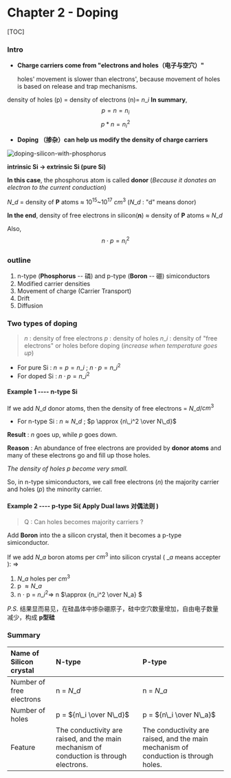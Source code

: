 # Chapter 2 - Doping

\[TOC\]

### Intro

* **Charge carriers come from "electrons and holes（电子与空穴）"**

  holes' movement is slower than electrons', because movement of holes is based on release and trap mechanisms. 

density of holes \(p\) = density of electrons \(n\)= $n\_i$ **In summary**, $$p = n = n_i$$ $$p*n = n_i^2$$

* **Doping （掺杂）can help us modify the density of charge carriers**

![doping-silicon-with-phosphorus](https://ws3.sinaimg.cn/large/006tKfTcgy1ftnbbtxuh7j30l90dojsk.jpg)

**intrinsic Si $\rightarrow$ extrinsic Si \(pure Si\)**

**In this case**, the phosphorus atom is called **donor** \(_Because it donates an electron to the current conduction_\)

$N\_d$ = density of **P** atoms $\approx$ $10^{15}$~$10^{17}$ $cm^3$ \($N\_d$ : "d" means donor\)

**In the end**, density of free electrons in silicon\(**n**\) $\approx$ density of **P** atoms $\approx$ $N\_d$

Also, $$n \cdot p = n_i^2$$

### outline

1. n-type \(**Phosphorus** -- 磷\) and p-type \(**Boron** -- 硼\) simiconductors
2. Modified carrier densities
3. Movement of charge \(Carrier Transport\)
4. Drift
5. Diffusion

### Two types of doping

> $n$ : density of free electrons $p$ : density of holes $n\_i$ : density of "free electrons" or holes before doping \(_increase when temperature goes up_\)

* For pure Si : $n = p = n\_i$ ; $n \cdot p = n\_i^2$
* For doped Si : $n \cdot p = n\_i^2$

#### Example 1 ---- n-type Si

If we add $N\_d$ donor atoms, then the density of free electrons = $N\_d$/$cm^3$

* For n-type Si : $n \approx N\_d$ ; $p \approx {n\_i^2 \over N\_d}$

**Result** : $n$ goes up, while $p$ goes down.

**Reason** : An abundance of free electrons are provided by **donor atoms** and many of these electrons go and fill up those holes.

_The density of holes $p$ become very small._

So, in n-type simiconductors, we call free electrons \($n$\) the majority carrier and holes \($p$\) the minority carrier.

#### Example 2 ---- p-type Si\( Apply Dual laws 对偶法则 \)

> Q : Can holes becomes majority carriers ?

Add **Boron** into the a silicon crystal, then it becomes a p-type simiconductor.

If we add $N\_a$ boron atoms per $cm^3$ into silicon crystal \( $\_a$ means accepter \): $\Longrightarrow$

1. $N\_a$ holes per $cm^3$
2. p $\approx N\_a$ 
3. n $\cdot$ p = $n\_i^2 \Rightarrow$ n $\approx {n\_i^2 \over N\_a} $

_P.S._ 结果显而易见，在硅晶体中掺杂硼原子，硅中空穴数量增加，自由电子数量减少，构成 **p型硅**

### Summary

| Name of Silicon crystal | N-type | P-type |
| :--- | :--- | :--- |
| Number of free electrons | n = $N\_d$ | n = $N\_a$ |
| Number of holes | p = ${n\_i \over N\_d}$ | p = ${n\_i \over N\_a}$ |
| Feature | The conductivity are raised, and the main mechanism of conduction is through electrons. | The conductivity are raised, and the main mechanism of conduction is through holes. |


